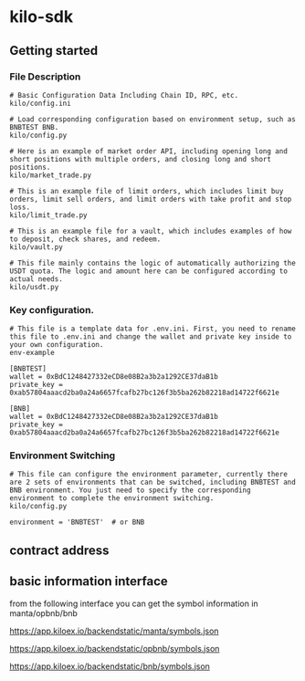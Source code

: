 # kilo-sdk



## Getting started

### File Description

```
# Basic Configuration Data Including Chain ID, RPC, etc.
kilo/config.ini 

# Load corresponding configuration based on environment setup, such as BNBTEST BNB.
kilo/config.py 

# Here is an example of market order API, including opening long and short positions with multiple orders, and closing long and short positions.
kilo/market_trade.py

# This is an example file of limit orders, which includes limit buy orders, limit sell orders, and limit orders with take profit and stop loss.
kilo/limit_trade.py

# This is an example file for a vault, which includes examples of how to deposit, check shares, and redeem.
kilo/vault.py

# This file mainly contains the logic of automatically authorizing the USDT quota. The logic and amount here can be configured according to actual needs.
kilo/usdt.py
```

### Key configuration.
```
# This file is a template data for .env.ini. First, you need to rename this file to .env.ini and change the wallet and private key inside to your own configuration.
env-example

[BNBTEST]
wallet = 0xBdC1248427332eCD8e08B2a3b2a1292CE37daB1b
private_key = 0xab57804aaacd2ba0a24a6657fcafb27bc126f3b5ba262b82218ad14722f6621e

[BNB]
wallet = 0xBdC1248427332eCD8e08B2a3b2a1292CE37daB1b
private_key = 0xab57804aaacd2ba0a24a6657fcafb27bc126f3b5ba262b82218ad14722f6621e
```

### Environment Switching
```
# This file can configure the environment parameter, currently there are 2 sets of environments that can be switched, including BNBTEST and BNB environment. You just need to specify the corresponding environment to complete the environment switching. 
kilo/config.py

environment = 'BNBTEST'  # or BNB
```

## contract address

## basic information interface

from the following interface you can get the symbol information in manta/opbnb/bnb

https://app.kiloex.io/backendstatic/manta/symbols.json

https://app.kiloex.io/backendstatic/opbnb/symbols.json

https://app.kiloex.io/backendstatic/bnb/symbols.json
